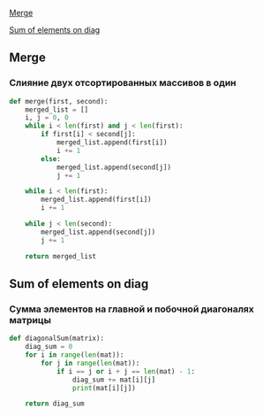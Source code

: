 [Merge](#merge)

[Sum of elements on diag](#sum-of-elements-on-diag)

<!-- end -->


## Merge
### Слияние двух отсортированных массивов в один  
```python
def merge(first, second):
    merged_list = []
    i, j = 0, 0
    while i < len(first) and j < len(first):
        if first[i] < second[j]:
            merged_list.append(first[i])
            i += 1
        else:
            merged_list.append(second[j])
            j += 1

    while i < len(first):
        merged_list.append(first[i])
        i += 1

    while j < len(second):
        merged_list.append(second[j])
        j += 1

    return merged_list

```
## Sum of elements on diag
### Сумма элементов на главной и побочной диагоналях матрицы  
```python
def diagonalSum(matrix):
    diag_sum = 0
    for i in range(len(mat)):
        for j in range(len(mat)):
            if i == j or i + j == len(mat) - 1:
                diag_sum += mat[i][j]
                print(mat[i][j])

    return diag_sum

```
